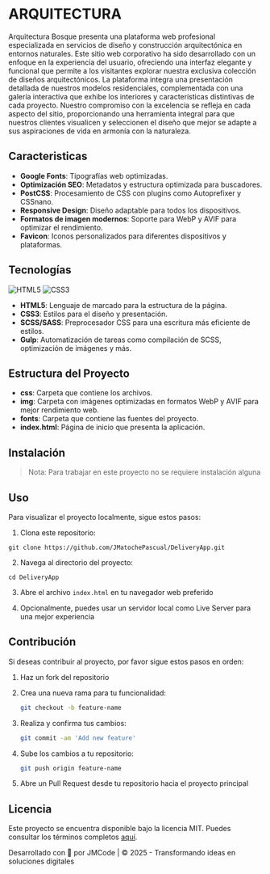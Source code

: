 # ARQUITECTURA

Arquitectura Bosque presenta una plataforma web profesional especializada en servicios de diseño y construcción arquitectónica en entornos naturales. Este sitio web corporativo ha sido desarrollado con un enfoque en la experiencia del usuario, ofreciendo una interfaz elegante y funcional que permite a los visitantes explorar nuestra exclusiva colección de diseños arquitectónicos. La plataforma integra una presentación detallada de nuestros modelos residenciales, complementada con una galería interactiva que exhibe los interiores y características distintivas de cada proyecto. Nuestro compromiso con la excelencia se refleja en cada aspecto del sitio, proporcionando una herramienta integral para que nuestros clientes visualicen y seleccionen el diseño que mejor se adapte a sus aspiraciones de vida en armonía con la naturaleza.

## Caracteristicas

- **Google Fonts**: Tipografías web optimizadas.
- **Optimización SEO**: Metadatos y estructura optimizada para buscadores.
- **PostCSS**: Procesamiento de CSS con plugins como Autoprefixer y CSSnano.
- **Responsive Design**: Diseño adaptable para todos los dispositivos.
- **Formatos de imagen modernos**: Soporte para WebP y AVIF para optimizar el rendimiento.
- **Favicon**: Iconos personalizados para diferentes dispositivos y plataformas.

## Tecnologías

![HTML5](https://img.shields.io/badge/html5-%23E34F26.svg?style=for-the-badge&logo=html5&logoColor=white)
![CSS3](https://img.shields.io/badge/css3-%231572B6.svg?style=for-the-badge&logo=css3&logoColor=white)

- **HTML5**: Lenguaje de marcado para la estructura de la página.
- **CSS3**: Estilos para el diseño y presentación.
- **SCSS/SASS**: Preprocesador CSS para una escritura más eficiente de estilos.
- **Gulp**: Automatización de tareas como compilación de SCSS, optimización de imágenes y más.

## Estructura del Proyecto

- **css**: Carpeta que contiene los archivos.
- **img**: Carpeta con imágenes optimizadas en formatos WebP y AVIF para mejor rendimiento web.
- **fonts**: Carpeta que contiene las fuentes del proyecto.
- **index.html**: Página de inicio que presenta la aplicación.

## Instalación

> Nota: Para trabajar en este proyecto no se requiere instalación alguna

## Uso

Para visualizar el proyecto localmente, sigue estos pasos:

1. Clona este repositorio:

```
git clone https://github.com/JMatochePascual/DeliveryApp.git
```

2. Navega al directorio del proyecto:

```
cd DeliveryApp
```

3. Abre el archivo `index.html` en tu navegador web preferido

4. Opcionalmente, puedes usar un servidor local como Live Server para una mejor experiencia

## Contribución

Si deseas contribuir al proyecto, por favor sigue estos pasos en orden:

1. Haz un fork del repositorio

2. Crea una nueva rama para tu funcionalidad:
   ```bash
   git checkout -b feature-name
   ```
3. Realiza y confirma tus cambios:
   ```bash
   git commit -am 'Add new feature'
   ```
4. Sube los cambios a tu repositorio:
   ```bash
   git push origin feature-name
   ```
5. Abre un Pull Request desde tu repositorio hacia el proyecto principal

## Licencia

Este proyecto se encuentra disponible bajo la licencia MIT. Puedes consultar los términos completos [aquí](https://opensource.org/licenses/MIT).

Desarrollado con 💚 por JMCode | © 2025 - Transformando ideas en soluciones digitales
